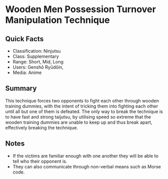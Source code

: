 # Wooden Men Possession Turnover Manipulation Technique

## Quick Facts
- Classification: Ninjutsu
- Class: Supplementary
- Range: Short, Mid, Long
- Users: Genshō Ryūdōin,
- Media: Anime

## Summary
This technique forces two opponents to fight each other through wooden training dummies, with the intent of tricking them into fighting each other until all but one of them is defeated. The only way to break the technique is to have fast and strong taijutsu, by utilising speed so extreme that the wooden training dummies are unable to keep up and thus break apart, effectively breaking the technique.

## Notes
- If the victims are familiar enough with one another they will be able to tell who their opponent is.
- They can also communicate through non-verbal means such as Morse code.
